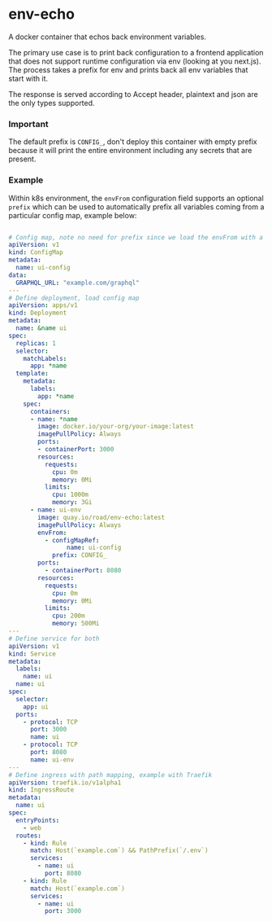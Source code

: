 # env-echo

A docker container that echos back environment variables.

The primary use case is to print back configuration to a frontend application that does not support runtime configuration
via env (looking at you next.js). The process takes a prefix for env and prints back all env variables that start with it.

The response is served according to Accept header, plaintext and json are the only types supported.

### Important

The default prefix is `CONFIG_`, don't deploy this container with empty prefix because it will print the entire environment
including any secrets that are present.

### Example

Within k8s environment, the `envFrom` configuration field supports an optional `prefix` which can be used to automatically
prefix all variables coming from a particular config map, example below:

```yaml

# Config map, note no need for prefix since we load the envFrom with a prefix
apiVersion: v1
kind: ConfigMap
metadata:
  name: ui-config
data:
  GRAPHQL_URL: "example.com/graphql"
---
# Define deployment, load config map
apiVersion: apps/v1
kind: Deployment
metadata:
  name: &name ui
spec:
  replicas: 1
  selector:
    matchLabels:
      app: *name
  template:
    metadata:
      labels:
        app: *name
    spec:
      containers:
      - name: *name
        image: docker.io/your-org/your-image:latest
        imagePullPolicy: Always
        ports:
        - containerPort: 3000
        resources:
          requests:
            cpu: 0m
            memory: 0Mi
          limits:
            cpu: 1000m
            memory: 3Gi
      - name: ui-env
        image: quay.io/road/env-echo:latest
        imagePullPolicy: Always
        envFrom:
          - configMapRef:
                name: ui-config
            prefix: CONFIG_
        ports:
          - containerPort: 8080
        resources:
          requests:
            cpu: 0m
            memory: 0Mi
          limits:
            cpu: 200m
            memory: 500Mi
---
# Define service for both
apiVersion: v1
kind: Service
metadata:
  labels:
    name: ui
  name: ui
spec:
  selector:
    app: ui
  ports:
    - protocol: TCP
      port: 3000
      name: ui
    - protocol: TCP
      port: 8080
      name: ui-env
---
# Define ingress with path mapping, example with Traefik
apiVersion: traefik.io/v1alpha1
kind: IngressRoute
metadata:
  name: ui
spec:
  entryPoints:
    - web
  routes:
    - kind: Rule
      match: Host(`example.com`) && PathPrefix(`/.env`)
      services:
        - name: ui
          port: 8080
    - kind: Rule
      match: Host(`example.com`)
      services:
        - name: ui
          port: 3000
```

